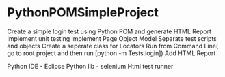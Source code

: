 # PythonPOMSimpleProject
Create a simple login test using Python POM and generate HTML Report
Implement unit testing
implement Page Object Model
Separate test scripts and objects
Create a seperate class for Locators
Run from Command Line( go to root project and then run [python -m Tests.login])
Add HTML Report

Python
IDE - Eclipse
Python lib -   selenium
               Html test runner
